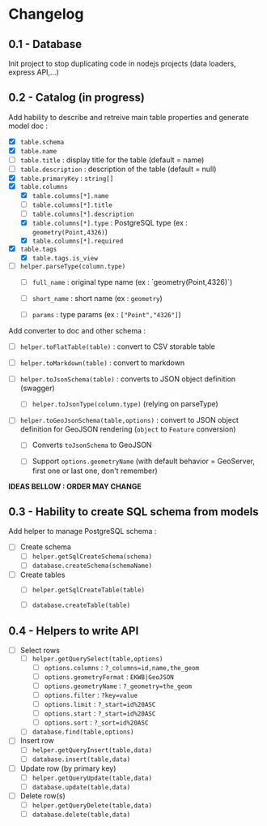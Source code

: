 # Changelog

## 0.1 - Database

Init project to stop duplicating code in nodejs projects (data loaders, express API,...)

## 0.2 - Catalog (in progress)

Add hability to describe and retreive main table properties and generate model doc :

* [x] `table.schema`
* [x] `table.name`
* [ ] `table.title` : display title for the table (default = name)
* [ ] `table.description` : description of the table (default = null)
* [x] `table.primaryKey` : `string[]`
* [x] `table.columns`
  * [x] `table.columns[*].name`
  * [ ] `table.columns[*].title`
  * [ ] `table.columns[*].description`
  * [x] `table.columns[*].type` : PostgreSQL type (ex : `geometry(Point,4326)`)
  * [x] `table.columns[*].required`
* [x] `table.tags`
  * [x] `table.tags.is_view`

* [ ] `helper.parseType(column.type)`
    * [ ] `full_name` : original type name (ex : ̀ geometry(Point,4326)`)
    * [ ] `short_name` : short name (ex : `geometry`)
    * [ ] `params` : type params (ex : `["Point","4326"]`)


Add converter to doc and other schema :

* [ ] `helper.toFlatTable(table)` : convert to CSV storable table
* [ ] `helper.toMarkdown(table)` : convert to markdown

* [ ] `helper.toJsonSchema(table)` : converts to JSON object definition (swagger)
  * [ ] `helper.toJsonType(column.type)` (relying on parseType)

* [ ] `helper.toGeoJsonSchema(table,options)` : convert to JSON object definition for GeoJSON rendering (`object` to `Feature` conversion)
  * [ ] Converts `toJsonSchema` to GeoJSON
  * [ ] Support `options.geometryName` (with default behavior = GeoServer, first one or last one, don't remember)


**IDEAS BELLOW : ORDER MAY CHANGE**

## 0.3 - Hability to create SQL schema from models

Add helper to manage PostgreSQL schema :

* [ ] Create schema
  * [ ] `helper.getSqlCreateSchema(schema)`
  * [ ] `database.createSchema(schemaName)`
* [ ] Create tables
  * [ ] `helper.getSqlCreateTable(table)`
  * [ ] `database.createTable(table)`


## 0.4 - Helpers to write API

* [ ] Select rows
  * [ ] `helper.getQuerySelect(table,options)`
    * [ ] `options.columns` : `?_columns=id,name,the_geom`
    * [ ] `options.geometryFormat` : `EKWB|GeoJSON`
    * [ ] `options.geometryName` : `?_geometry=the_geom`
    * [ ] `options.filter` : `?key=value`
    * [ ] `options.limit` : `?_start=id%20ASC`
    * [ ] `options.start` : `?_start=id%20ASC`
    * [ ] `options.sort` : `?_sort=id%20ASC`
  * [ ] `database.find(table,options)`

* [ ] Insert row
  * [ ] `helper.getQueryInsert(table,data)`
  * [ ] `database.insert(table,data)`

* [ ] Update row (by primary key)
  * [ ] `helper.getQueryUpdate(table,data)`
  * [ ] `database.update(table,data)`

* [ ] Delete row(s)
  * [ ] `helper.getQueryDelete(table,data)`
  * [ ] `database.delete(table,data)`
